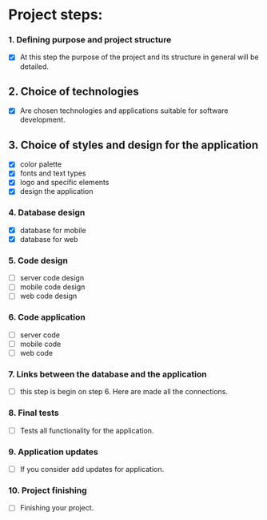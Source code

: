 # Project steps:

### 1. Defining purpose and project structure

- [x]  At this step the purpose of the project and its structure in general will be detailed.

## 2. Choice of technologies

- [x]  Are chosen technologies and applications suitable for software development.

## 3. Choice of styles and design for the application

- [x] color palette
- [x] fonts and text types
- [x] logo and specific elements
- [x] design the application

### 4. Database design

- [x] database for mobile
- [x] database for web

### 5. Code design

- [ ] server code design 
- [ ] mobile code design 
- [ ] web code design

### 6. Code application

- [ ] server code 
- [ ] mobile code 
- [ ] web code 

### 7. Links between the database and the application

- [ ] this step is begin on step 6. Here are made all the connections.  

### 8. Final tests 

- [ ] Tests all functionality for the application.

### 9. Application updates

- [ ] If you consider add updates for application.

### 10. Project finishing

- [ ] Finishing your project.
